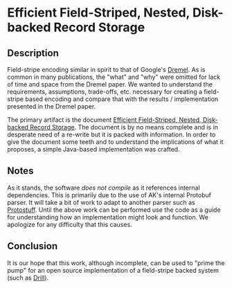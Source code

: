 # Efficient Field-Striped, Nested, Disk-backed Record Storage

## Description

Field-stripe encoding similar in spirit to that of Google's [Dremel](http://research.google.com/pubs/pub36632.html).
As is common in many publications, the "what" and "why" were omitted for lack of
time and space from the Dremel paper. We wanted to understand the requirements, 
assumptions, trade-offs, etc. necessary for creating a field-stripe based encoding
and compare that with the results / implementation presented in the Dremel paper. 

The primary artifact is the document [Efficient Field-Striped, Nested, Disk-backed Record Storage](https://github.com/rgrzywinski/field-stripe/blob/master/Field-Striped_Nested_Storage.pdf).
The document is by no means complete and is in desperate need of a re-write but
it is packed with information. In order to give the document some teeth and to
understand the implications of what it proposes, a simple Java-based implementation
was crafted.

## Notes

As it stands, the software *does not compile* as it references internal dependencies.
This is primarily due to the use of AK's internal Protobuf parser. It will take
a bit of work to adapt to another parser such as [Protostuff](http://code.google.com/p/protostuff/).
Until the above work can be performed use the code as a guide for understanding
how an implementation might look and function. We apologize for any difficulty
that this causes.

## Conclusion

It is our hope that this work, although incomplete, can be used to "prime the 
pump" for an open source implementation of a field-stripe backed system (such 
as [Drill](http://wiki.apache.org/incubator/DrillProposal)).
